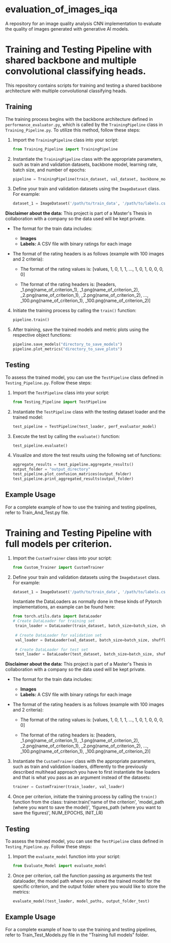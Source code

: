 # evaluation_of_images_iqa
A repository for an image quality analysis CNN implementation to evaluate the quality of images generated with generative AI models.


# Training and Testing Pipeline with shared backbone and multiple convolutional classifying heads.

This repository contains scripts for training and testing a shared backbone architecture with multiple convolutional classifying heads.

## Training

The training process begins with the backbone architecture defined in `performance_evaluator.py`, which is called by the `TrainingPipeline` class in `Training_Pipeline.py`. To utilize this method, follow these steps:

1. Import the `TrainingPipeline` class into your script:

    ```python
    from Training_Pipeline import TrainingPipeline
    ```

2. Instantiate the `TrainingPipeline` class with the appropriate parameters, such as train and validation datasets, backbone model, learning rate, batch size, and number of epochs:

    ```python
    pipeline = TrainingPipeline(train_dataset, val_dataset, backbone_model, init_lr=1e-4, batch_size=25, num_epochs=100)
    ```

3. Define your train and validation datasets using the `ImageDataset` class. For example:

    ```python
    dataset_1 = ImageDataset('/path/to/train_data', '/path/to/labels.csv', transforms=transforms_regular)
    ```
**Disclaimer about the data:** This project is part of a Master's Thesis in collaboration with a company so the data used will be kept private.

- The format for the train data includes:
  - **Images**
  - **Labels:** A CSV file with binary ratings for each image

- The format of the rating headers is as follows (example with 100 images and 2 criteria):
  - The format of the rating values is: [values, 1, 0, 1, 1, ..., 1, 0, 1, 0, 0, 0, 0]

  - The format of the rating headers is: [headers, _1.png(name_of_criterion_1), _1.png(name_of_criterion_2), _2.png(name_of_criterion_1), _2.png(name_of_criterion_2), ..., _100.png(name_of_criterion_1), _100.png(name_of_criterion_2)]
    
4. Initiate the training process by calling the `train()` function:

    ```python
    pipeline.train()
    ```

5. After training, save the trained models and metric plots using the respective object functions:

    ```python
    pipeline.save_models("directory_to_save_models")
    pipeline.plot_metrics("directory_to_save_plots")
    ```

## Testing

To assess the trained model, you can use the `TestPipeline` class defined in `Testing_Pipeline.py`. Follow these steps:

1. Import the `TestPipeline` class into your script:

    ```python
    from Testing_Pipeline import TestPipeline
    ```

2. Instantiate the `TestPipeline` class with the testing dataset loader and the trained model:

    ```python
    test_pipeline = TestPipeline(test_loader, perf_evaluator_model)
    ```

3. Execute the test by calling the `evaluate()` function:

    ```python
    test_pipeline.evaluate()
    ```

4. Visualize and store the test results using the following set of functions:

    ```python
    aggregate_results = test_pipeline.aggregate_results()
    output_folder = "output_directory"
    test_pipeline.plot_confusion_matrices(output_folder)
    test_pipeline.print_aggregated_results(output_folder)
    ```

## Example Usage

For a complete example of how to use the training and testing pipelines, refer to Train_And_Test.py file.

# Training and Testing Pipeline with full models per criterion.


1. Import the `CustomTrainer` class into your script:

    ```python
    from Custom_Trainer import CustomTrainer
    ```

    
2. Define your train and validation datasets using the `ImageDataset` class. For example:

    ```python
    dataset_1 = ImageDataset('/path/to/train_data', '/path/to/labels.csv', transforms=transforms_regular)
    ```
    Instantiate the DataLoaders as normally done in these kinds of Pytorch implementations, an example can be found here:
   ```python
   from torch.utils.data import DataLoader
   # Create DataLoader for training set
    train_loader = DataLoader(train_dataset, batch_size=batch_size, shuffle=True)
    
    # Create DataLoader for validation set
    val_loader = DataLoader(val_dataset, batch_size=batch_size, shuffle=False)
    
    # Create DataLoader for test set
    test_loader = DataLoader(test_dataset, batch_size=batch_size, shuffle=False)
   ```
    
**Disclaimer about the data:** This project is part of a Master's Thesis in collaboration with a company so the data used will be kept private.

- The format for the train data includes:
  - **Images**
  - **Labels:** A CSV file with binary ratings for each image

- The format of the rating headers is as follows (example with 100 images and 2 criteria):
  - The format of the rating values is: [values, 1, 0, 1, 1, ..., 1, 0, 1, 0, 0, 0, 0]

  - The format of the rating headers is: [headers, _1.png(name_of_criterion_1), _1.png(name_of_criterion_2), _2.png(name_of_criterion_1), _2.png(name_of_criterion_2), ..., _100.png(name_of_criterion_1), _100.png(name_of_criterion_2)]

  
3. Instantiate the `CustomTrainer` class with the appropriate parameters, such as train and validation loaders, differently to the previously described multihead approach you have to first instantiate the loaders and that is what you pass as an argument instead of the datasets:

    ```python
    trainer = CustomTrainer(train_loader, val_loader)
    ```

4. Once per criterion, initiate the training process by calling the `train()` function from the class:
    trainer.train('name of the criterion', 'model_path (where you want to save the model)', 'figures_path (where you want to save the figures)', NUM_EPOCHS, INIT_LR)

## Testing

To assess the trained model, you can use the `TestPipeline` class defined in `Testing_Pipeline.py`. Follow these steps:

1. Import the `evaluate_model` function into your script:

    ```python
    from Evaluate_Model import evaluate_model
    ```

2. Once per criterion, call the function passing as arguments the test dataloader, the model path where you stored the trained model for the specific criterion, and the output folder where you would like to store the metrics:
   
   ```python
   evaluate_model(test_loader, model_paths, output_folder_test)
   ```
## Example Usage

For a complete example of how to use the training and testing pipelines, refer to Train_Test_Models.py file in the "Training full models" folder.




